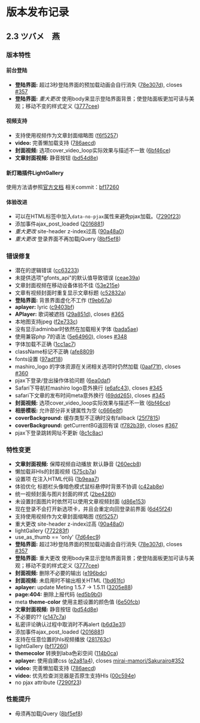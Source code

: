 # 版本发布记录
## 2.3 ツバメ　燕
### 版本特性
#### 前台登陆
* **登陆界面:** 超过3秒登陆界面的预加载动画会自行消失 ([78e307d](https://github.com/mirai-mamori/Sakurairo/commit/78e307dd40e51437a07e1e7a1aae1fea36740408)), closes [#357](https://github.com/mirai-mamori/Sakurairo/issues/357)
* **登陆界面:** *重大更改* 使用body来显示登陆界面背景；使登陆面板更加可读与美观；移动不变的样式定义 ([3777cee](https://github.com/mirai-mamori/Sakurairo/commit/3777cee0852bfe2edc46a202bbdf20536692f09c))
#### 视频支持
* 支持使用视频作为文章封面缩略图 ([f6f5257](https://github.com/mirai-mamori/Sakurairo/commit/f6f5257d3f41c842f5eae29d1839adbdf1333084))
* **video:** 完善懒加载支持 ([786aecd](https://github.com/Fuukei/Sakurairo_Scripts/commit/786aecd3e4a30186065f65e77efb2628cafb5c3a))
* **封面视频:** 选项cover_video_loop实际效果与描述不一致 ([6bf46ce](https://github.com/mirai-mamori/Sakurairo/commit/6bf46ce89ed0ffb1deb2e1bbc1d338897d4b9d43))
* **文章封面视频:** 静音按钮 ([bd54d8e](https://github.com/Fuukei/Sakurairo_Scripts/commit/bd54d8e63338590188fe103a2f05e92165f347c3))
#### 新灯箱插件LightGallery
使用方法请参照[官方文档](https://www.lightgalleryjs.com/docs/getting-started/)
相关commit：[bf17260](https://github.com/Fuukei/Sakurairo_Scripts/commit/bf172602d990549aa5847457468eacee83393802)
#### 体验改进
* 可以在HTML标签中加入```data-no-pjax```属性来避免pjax加载。([7290f23](https://github.com/Fuukei/Sakurairo_Scripts/commit/7290f23a0f1e8308086a31af8225347698ae5b76))
* 添加事件ajax_post_loaded ([2016881](https://github.com/Fuukei/Sakurairo_Scripts/commit/2016881d1dc1f9df7410604bcd9d64d38ffd61a1))
* *重大更改* site-header z-index过高 ([90a48a0](https://github.com/mirai-mamori/Sakurairo/commit/90a48a07a38af93cb2a67ff90e7dea1d1b9d41cf))
* *重大更改* 登录界面不再加载jQuery ([8bf5ef8](https://github.com/mirai-mamori/Sakurairo/commit/8bf5ef8c30867fb7dc40086e6fc145d15fcb2bcb))
##### 
### 错误修复

* 潜在的逻辑错误 ([cc63233](https://github.com/mirai-mamori/Sakurairo/commit/cc6323315b18a07daf190e0354d2d51b2f32d077))
* 未提供选项"gfonts_api"的默认值导致错误 ([ceae39a](https://github.com/mirai-mamori/Sakurairo/commit/ceae39a6133ce703b4aed15983b2ec588996339a))
* 文章封面视频在移动设备体验不佳 ([53e215e](https://github.com/mirai-mamori/Sakurairo/commit/53e215e83730effecad1fb9b77e0d4e8489ab768))
* 文章有视频封面时重复显示文章标题 ([c52832a](https://github.com/mirai-mamori/Sakurairo/commit/c52832adb19e5d8dfbd333802f7d6281cca68df4))
* **登陆界面:** 背景界面虚化不工作 ([f9eb67a](https://github.com/mirai-mamori/Sakurairo/commit/f9eb67a56049fa03c64a6aef198dc5a6f60b4a39))
* **aplayer:** lyric ([c9403bf](https://github.com/mirai-mamori/Sakurairo/commit/c9403bf36d04641795bdb1feaaff48b50084a804))
* **APlayer:** 歌词被遮挡 ([29a851d](https://github.com/mirai-mamori/Sakurairo/commit/29a851d3cb674b1c541b6b587346b9174f6bda0d)), closes [#365](https://github.com/mirai-mamori/Sakurairo/issues/365)
* 本地图支持jpeg ([f2e733c](https://github.com/mirai-mamori/Sakurairo/commit/f2e733cc15cff5101bb1b3a1ec3e046da1592497))
* 没有显示adminbar时依然在加载相关字体 ([bada5ae](https://github.com/mirai-mamori/Sakurairo/commit/bada5aea35baad0c624c76c1350f1f53f03b2739))
* 使用兼容php 7的语法 ([5e64960](https://github.com/mirai-mamori/Sakurairo/commit/5e6496025e7a2dfc940998b64238d38cbe7f35ce)), closes [#348](https://github.com/mirai-mamori/Sakurairo/issues/348)
* 字体加载不正确 ([1cc1ac7](https://github.com/mirai-mamori/Sakurairo/commit/1cc1ac7c63ef3d09f5a6ac8aa11c5d97146a6043))
* className标记不正确 ([afe8809](https://github.com/mirai-mamori/Sakurairo/commit/afe8809302a9552f3dc2c6136b4b44e334576ed0))
* fonts设置 ([97adf18](https://github.com/mirai-mamori/Sakurairo/commit/97adf1820f3aa8aed8017a879fcb4f1ed4688d62))
* mashiro_logo 的字体资源在关闭相关选项时仍然加载 ([0aaf71f](https://github.com/mirai-mamori/Sakurairo/commit/0aaf71ff0e4a879939dc6a1df112956383a86094)), closes [#360](https://github.com/mirai-mamori/Sakurairo/issues/360)
* pjax下登录/登出操作体验问题 ([6ea0daf](https://github.com/mirai-mamori/Sakurairo/commit/6ea0dafd47d4563eda56a69da15889c589142a8a))
* Safari下导航栏mashiro logo意外换行 ([e6afc43](https://github.com/mirai-mamori/Sakurairo/commit/e6afc433ef2fa2f71cca739d328296cc915f3889)), closes [#345](https://github.com/mirai-mamori/Sakurairo/issues/345)
* safari下文章的发布时间meta意外换行 ([69dd265](https://github.com/mirai-mamori/Sakurairo/commit/69dd265160bcfacfe909eb8212bc9a4619983299)), closes [#345](https://github.com/mirai-mamori/Sakurairo/issues/345)
* **封面视频:** 选项cover_video_loop实际效果与描述不一致 ([6bf46ce](https://github.com/mirai-mamori/Sakurairo/commit/6bf46ce89ed0ffb1deb2e1bbc1d338897d4b9d43))
* **相册模板:** 允许部分非关键属性为空 ([c666e8f](https://github.com/mirai-mamori/Sakurairo/commit/c666e8fc043388244bf4093ff2209572bac04cb8))
* **coverBackground:** 缓存类型不正确时没有fallback ([25f7815](https://github.com/Fuukei/Sakurairo_Scripts/commit/25f78156e08de2106d13ffc384ab24ca0bb4fb29))
* **coverBackground:** getCurrentBG返回有误 ([f782b39](https://github.com/Fuukei/Sakurairo_Scripts/commit/f782b3909f68ece581cf80ad3c3a823dabfc8d38)), closes [#367](https://github.com/Fuukei/Sakurairo_Scripts/issues/367)
* pjax下登录跳转网址不更新 ([8c1c8ac](https://github.com/Fuukei/Sakurairo_Scripts/commit/8c1c8ac4d694e438749b5bb76ebbdba70e85271c))


### 特性变更

* **文章封面视频:** 保障视频自动播放 默认静音 ([260ecb8](https://github.com/mirai-mamori/Sakurairo/commit/260ecb87d7c24a88b6988be3a58450ab43a1a14e))
* 懒加载非Hls的封面视频 ([575cb7a](https://github.com/mirai-mamori/Sakurairo/commit/575cb7a9e5114f881e26681c50b23122d0d63bf9))
* 设置项 在<head>注入HTML代码 ([1b9eaa7](https://github.com/mirai-mamori/Sakurairo/commit/1b9eaa7723391e7a2e3e6aa3151c87f86501567e))
* 体验优化 标题栏头像暗色模式鼠标悬停时背景不协调 ([c42ab8e](https://github.com/mirai-mamori/Sakurairo/commit/c42ab8e21b7e9cb8410196eb32188bf3b00da8ca))
* 统一视频封面与图片封面的样式 ([2be4280](https://github.com/mirai-mamori/Sakurairo/commit/2be4280a61c4e0657253b37ec42258130ab425f3))
* 未设置封面图片时依然可以使用文章视频封面 ([d86e153](https://github.com/mirai-mamori/Sakurairo/commit/d86e1531ef5771f0316c6eabda1c3676f9673d7f))
* 现在登录不会打开新选项卡，并且会重定向回登录前界面 ([6d45f24](https://github.com/mirai-mamori/Sakurairo/commit/6d45f242a0ebc03fa2719b9a88db625e709af1ba))
* 支持使用视频作为文章封面缩略图 ([f6f5257](https://github.com/mirai-mamori/Sakurairo/commit/f6f5257d3f41c842f5eae29d1839adbdf1333084))
* 重大更改 site-header z-index过高 ([90a48a0](https://github.com/mirai-mamori/Sakurairo/commit/90a48a07a38af93cb2a67ff90e7dea1d1b9d41cf))
* lightGallery ([772283f](https://github.com/mirai-mamori/Sakurairo/commit/772283ff812c78e8580d4153722db2d859a28739))
* use_as_thumb == 'only' ([7d64ec9](https://github.com/mirai-mamori/Sakurairo/commit/7d64ec9d50ab3605ce8495cbc9552ec637365131))
* **登陆界面:** 超过3秒登陆界面的预加载动画会自行消失 ([78e307d](https://github.com/mirai-mamori/Sakurairo/commit/78e307dd40e51437a07e1e7a1aae1fea36740408)), closes [#357](https://github.com/mirai-mamori/Sakurairo/issues/357)
* **登陆界面:** 重大更改 使用body来显示登陆界面背景；使登陆面板更加可读与美观；移动不变的样式定义 ([3777cee](https://github.com/mirai-mamori/Sakurairo/commit/3777cee0852bfe2edc46a202bbdf20536692f09c))
* **封面视频:** 删除不必要的输出 ([e196bdc](https://github.com/mirai-mamori/Sakurairo/commit/e196bdc8b962107bfa554ca176250f899ab98f0c))
* **封面视频:** 未启用时不输出相关HTML ([1bd61fc](https://github.com/mirai-mamori/Sakurairo/commit/1bd61fcf0dcf901cf4563d8b180137d266bc1080))
* **aplayer:** update Meting 1.5.7 -> 1.5.11 ([3205e88](https://github.com/mirai-mamori/Sakurairo/commit/3205e885ed6bc0df0cef7ded6b93f5570cea028d))
* **page:404:** 删除上报代码 ([ed5b9b0](https://github.com/mirai-mamori/Sakurairo/commit/ed5b9b0d5e816be48eb02a5b0ceabfd128ae8bac))
* meta **theme-color** 使用主题设置的颜色值 ([6e50fcb](https://github.com/mirai-mamori/Sakurairo/commit/6e50fcb43ec8b406646db6fda2b6822db9e984d0))
* **文章封面视频:** 静音按钮 ([bd54d8e](https://github.com/Fuukei/Sakurairo_Scripts/commit/bd54d8e63338590188fe103a2f05e92165f347c3))
* 不必要的?? ([c147c7a](https://github.com/Fuukei/Sakurairo_Scripts/commit/c147c7ace14f457a518e5ffe985c122150b69a63))
* 私密评论确认过程中取消时不再alert ([b6d3e31](https://github.com/Fuukei/Sakurairo_Scripts/commit/b6d3e319a94156a5c825e2b81bed039bad81cbdd))
* 添加事件ajax_post_loaded ([2016881](https://github.com/Fuukei/Sakurairo_Scripts/commit/2016881d1dc1f9df7410604bcd9d64d38ffd61a1))
* 支持在任意位置的hls视频播放 ([281763c](https://github.com/Fuukei/Sakurairo_Scripts/commit/281763c70d9aca7bc43b78c313360ef1b5ab3285))
* lightGallery ([bf17260](https://github.com/Fuukei/Sakurairo_Scripts/commit/bf172602d990549aa5847457468eacee83393802))
* **themecolor** 转换到laba色彩空间 ([114b0ca](https://github.com/Fuukei/Sakurairo_Scripts/commit/114b0ca693a4af240e520dc48625955e1165959e))
* **aplayer:** 使用自建css ([e2a81a4](https://github.com/Fuukei/Sakurairo_Scripts/commit/e2a81a46f4c58b5d83d5aa6f9200ca35f3d9aad5)), closes [mirai-mamori/Sakurairo#352](https://github.com/mirai-mamori/Sakurairo/issues/352)
* **video:** 完善懒加载支持 ([786aecd](https://github.com/Fuukei/Sakurairo_Scripts/commit/786aecd3e4a30186065f65e77efb2628cafb5c3a))
* **video:** 优先检查浏览器是否原生支持Hls ([00c594e](https://github.com/Fuukei/Sakurairo_Scripts/commit/00c594e6a6418d270353d3e1d3e3756bcb6c8527))
* no pjax attribute ([7290f23](https://github.com/Fuukei/Sakurairo_Scripts/commit/7290f23a0f1e8308086a31af8225347698ae5b76))


### 性能提升

* 毋须再加载jQuery ([8bf5ef8](https://github.com/mirai-mamori/Sakurairo/commit/8bf5ef8c30867fb7dc40086e6fc145d15fcb2bcb))
